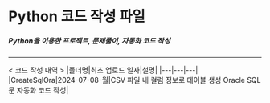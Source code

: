 Python 코드 작성 파일
=============
##### Python을 이용한 프로젝트, 문제풀이, 자동화 코드 작성
- - -
< 코드 작성 내역 >
|폴더명|최초 업로드 일자|설명|
|---|---|---|
|CreateSqlOra|2024-07-08-월|CSV 파일 내 컬럼 정보로 테이블 생성 Oracle SQL문 자동화 코드 작성|

